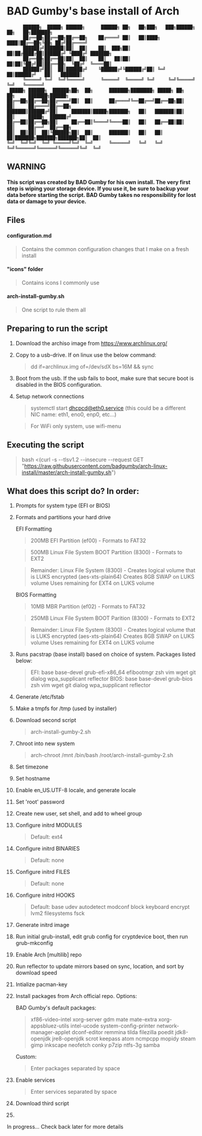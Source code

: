 # BAD Gumby's base install of Arch

```
      ██████╗  █████╗ ██████╗      ██████╗ ██╗   ██╗███╗   ███╗██████╗ ██╗   ██╗███████╗
      ██╔══██╗██╔══██╗██╔══██╗    ██╔════╝ ██║   ██║████╗ ████║██╔══██╗╚██╗ ██╔╝██╔════╝
      ██████╔╝███████║██║  ██║    ██║  ███╗██║   ██║██╔████╔██║██████╔╝ ╚████╔╝ ███████╗
      ██╔══██╗██╔══██║██║  ██║    ██║   ██║██║   ██║██║╚██╔╝██║██╔══██╗  ╚██╔╝  ╚════██║
      ██████╔╝██║  ██║██████╔╝    ╚██████╔╝╚██████╔╝██║ ╚═╝ ██║██████╔╝   ██║   ███████║
      ╚═════╝ ╚═╝  ╚═╝╚═════╝      ╚═════╝  ╚═════╝ ╚═╝     ╚═╝╚═════╝    ╚═╝   ╚══════╝
 █████╗ ██████╗  ██████╗██╗  ██╗      ███████╗████████╗ █████╗ ██╗     ██╗     ███████╗██████╗
██╔══██╗██╔══██╗██╔════╝██║  ██║      ██╔════╝╚══██╔══╝██╔══██╗██║     ██║     ██╔════╝██╔══██╗
███████║██████╔╝██║     ███████║█████╗███████╗   ██║   ███████║██║     ██║     █████╗  ██████╔╝
██╔══██║██╔══██╗██║     ██╔══██║╚════╝╚════██║   ██║   ██╔══██║██║     ██║     ██╔══╝  ██╔══██╗
██║  ██║██║  ██║╚██████╗██║  ██║      ███████║   ██║   ██║  ██║███████╗███████╗███████╗██║  ██║
╚═╝  ╚═╝╚═╝  ╚═╝ ╚═════╝╚═╝  ╚═╝      ╚══════╝   ╚═╝   ╚═╝  ╚═╝╚══════╝╚══════╝╚══════╝╚═╝  ╚═╝        
```
## WARNING
#### This script was created by BAD Gumby for his own install. The very first step is wiping your storage device. If you use it, be sure to backup your data before starting the script. BAD Gumby takes no responsibility for lost data or damage to your device.

## Files
#### configuration.md
> Contains the common configuration changes that I make on a fresh install

#### "icons" folder
> Contains icons I commonly use

#### arch-install-gumby.sh
> One script to rule them all

## Preparing to run the script
1. Download the archiso image from https://www.archlinux.org/
2. Copy to a usb-drive. If on linux use the below command:

   > dd if=archlinux.img of=/dev/sdX bs=16M && sync

3. Boot from the usb. If the usb fails to boot, make sure that secure boot is disabled in the BIOS configuration.
4. Setup network connections

   > systemctl start dhcpcd@eth0.service (this could be a different NIC name: eth1, eno0, enp0, etc...)

   > For WiFi only system, use wifi-menu

## Executing the script
> bash <(curl -s --tlsv1.2 --insecure --request GET "https://raw.githubusercontent.com/badgumby/arch-linux-install/master/arch-install-gumby.sh")

## What does this script do? In order:
1. Prompts for system type (EFI or BIOS)
2. Formats and partitions your hard drive

   EFI Formatting
   > 200MB EFI Partition (ef00) - Formats to FAT32

   > 500MB Linux File System BOOT Partition (8300) - Formats to EXT2

   > Remainder: Linux File System (8300) - Creates logical volume that is LUKS encrypted (aes-xts-plain64)
   > Creates 8GB SWAP on LUKS volume
   > Uses remaining for EXT4 on LUKS volume

   BIOS Formatting
   > 10MB MBR Partition (ef02) - Formats to FAT32

   > 250MB Linux File System BOOT Parition (8300) - Formats to EXT2

   > Remainder: Linux File System (8300) - Creates logical volume that is LUKS encrypted (aes-xts-plain64)
   > Creates 8GB SWAP on LUKS volume
   > Uses remaining for EXT4 on LUKS volume

3. Runs pacstrap (base install) based on choice of system. Packages listed below:
   > EFI: base base-devel grub-efi-x86_64 efibootmgr zsh vim wget git dialog wpa_supplicant reflector
   > BIOS: base base-devel grub-bios zsh vim wget git dialog wpa_supplicant reflector

4. Generate /etc/fstab
5. Make a tmpfs for /tmp (used by installer)
6. Download second script

   > arch-install-gumby-2.sh

7. Chroot into new system
   > arch-chroot /mnt /bin/bash /root/arch-install-gumby-2.sh

8. Set timezone
9. Set hostname
10. Enable en_US.UTF-8 locale, and generate locale
11. Set 'root' password
12. Create new user, set shell, and add to wheel group
13. Configure initrd MODULES
    > Default: ext4

14. Configure initrd BINARIES
    > Default: none

15. Configure initrd FILES
    > Default: none

16. Configure initrd HOOKS
    > Default: base udev autodetect modconf block keyboard encrypt lvm2 filesystems fsck

17. Generate initrd image
18. Run initial grub-install, edit grub config for cryptdevice boot, then run grub-mkconfig
19. Enable Arch [multilib] repo
20. Run reflector to update mirrors based on sync, location, and sort by download speed
21. Intialize pacman-key
22. Install packages from Arch official repo. Options:

    BAD Gumby's default packages:
    > xf86-video-intel xorg-server gdm mate mate-extra xorg-appsbluez-utils intel-ucode system-config-printer network-manager-applet dconf-editor remmina tilda filezilla poedit jdk8-openjdk jre8-openjdk scrot keepass atom ncmpcpp mopidy steam gimp inkscape neofetch conky p7zip ntfs-3g samba

    Custom:
    > Enter packages separated by space

23. Enable services
    > Enter services separated by space

24. Download third script
25.




In progress... Check back later for more details
